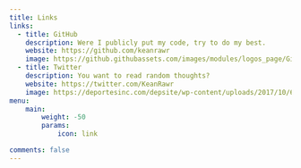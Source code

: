 ```yaml
---
title: Links
links:
  - title: GitHub
    description: Were I publicly put my code, try to do my best.
    website: https://github.com/keanrawr
    image: https://github.githubassets.com/images/modules/logos_page/GitHub-Mark.png
  - title: Twitter
    description: You want to read random thoughts?
    website: https://twitter.com/KeanRawr
    image: https://deportesinc.com/depsite/wp-content/uploads/2017/10/60414c58e954d7236837248225e0216f_new-twitter-logo-vector-eps-twitter-logo-clipart-png_518-518.png
menu:
    main: 
        weight: -50
        params:
            icon: link

comments: false
---
```

